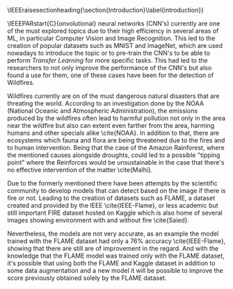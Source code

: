 \IEEEraisesectionheading{\section{Introduction}\label{introduction}}

\IEEEPARstart{C}{onvolutional} neural networks (CNN's) currently are one of the must explored topics due to their high efficiency in several areas of ML, in particular Computer Vision and Image Recognition. This led to the creation of popular datasets such as MNIST and ImageNet, which are used nowadays to introduce the topic or to pre-train the CNN's to be able to perform _Transfer Learning_ for more specific tasks. This had led to the researchers to not only improve the performance of the CNN's but also found a use for them, one of these cases have been for the detection of Wildfires.

Wildfires currently are on of the must dangerous natural disasters that are threating the world. According to an investigation done by the NOAA (National Oceanic and Atmospheric Administration), the emissions produced by the wildfires often lead to harmful pollution not only in the area near the wildfire but also can extent even farther from the area, harming humans and other specials alike \cite{NOAA}. In addition to that, there are ecosystems which fauna and flora are being threatened due to the fires and to human intervention. Being that the case of the Amazon Rainforest, where the mentioned causes alongside droughts, could led to a possible "tipping point" where the Reinforces would be unsustainable in the case that there's no effective intervention of the matter \cite{Malhi}.

Due to the formerly mentioned there have been attempts by the scientific community to develop models that can detect based on the image if there is fire or not. Leading to the creation of datasets such as FLAME, a dataset created and provided by the IEEE \cite{IEEE-Flame}, or less academic but still important FIRE dataset hosted on Kaggle which is also home of several images showing environment with and without fire \cite{Saied}.

Nevertheless, the models are not very accurate, as an example the model trained with the FLAME dataset had only a 76% accuracy \cite{IEEE-Flame}, showing that there are still are of improvement in the regard. And with the knowledge that the FLAME model was trained only with the FLAME dataset, it's possible that using both the FLAME and Kaggle dataset in addition to some data augmentation and a new model it will be possible to improve the score previously obtained solely by the FLAME dataset.

